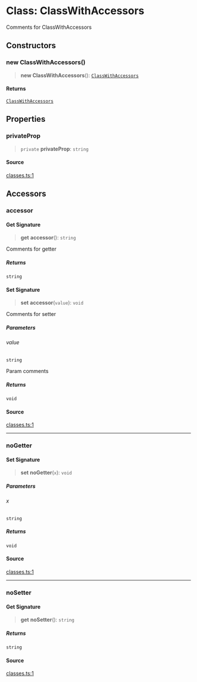# Class: ClassWithAccessors

Comments for ClassWithAccessors

## Constructors

### new ClassWithAccessors()

> **new ClassWithAccessors**(): [`ClassWithAccessors`](ClassWithAccessors.md)

#### Returns

[`ClassWithAccessors`](ClassWithAccessors.md)

## Properties

### privateProp

> `private` **privateProp**: `string`

#### Source

[classes.ts:1](http://source-url)

## Accessors

### accessor

#### Get Signature

> **get** **accessor**(): `string`

Comments for getter

##### Returns

`string`

#### Set Signature

> **set** **accessor**(`value`): `void`

Comments for setter

##### Parameters

###### value

`string`

Param comments

##### Returns

`void`

#### Source

[classes.ts:1](http://source-url)

***

### noGetter

#### Set Signature

> **set** **noGetter**(`x`): `void`

##### Parameters

###### x

`string`

##### Returns

`void`

#### Source

[classes.ts:1](http://source-url)

***

### noSetter

#### Get Signature

> **get** **noSetter**(): `string`

##### Returns

`string`

#### Source

[classes.ts:1](http://source-url)
